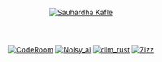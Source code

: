 <div style="display:flex; flex-direction: column; justify-content: center; align-items: center; text-align: center;">
  
[![Sauhardha Kafle](https://readme-typing-svg.herokuapp.com?font=Doto&weight=900&size=45&pause=1000&color=001C60&background=78ADFF&center=true&vCenter=true&random=true&width=800&height=60&lines=Sauhardha+Kafle)]([https://git.io/typing-svg](https://sauhardhakafle.com.np/))

<hr>

[![CodeRoom](https://github-readme-stats.vercel.app/api/pin/?username=sauhardh&repo=coderoom&border_color=289BF9&bg_color=0D1117&title_color=C9D1D9&text_color=8B949E&icon_color=289BF9)](https://github.com/ostrich-egg/CodeRoom)
[![Noisy_ai](https://github-readme-stats.vercel.app/api/pin/?username=sauhardh&repo=noisy_ai&border_color=289BF9&bg_color=0D1117&title_color=C9D1D9&text_color=8B949E&icon_color=289BF9)](https://github.com/ostrich-egg/noisy_ai)
[![dlm_rust](https://github-readme-stats.vercel.app/api/pin/?username=sauhardh&repo=dlm_rust&border_color=289BF9&bg_color=0D1117&title_color=C9D1D9&text_color=8B949E&icon_color=289BF9)](https://github.com/sauhardh/dlm_rust)
[![Zizz](https://github-readme-stats.vercel.app/api/pin/?username=sauhardh&repo=zizz&border_color=289BF9&bg_color=0D1117&title_color=C9D1D9&text_color=8B949E&icon_color=289BF9)](https://github.com/sauhardh/zizz)


</div>

